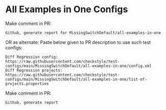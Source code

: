 # All Examples in One Configs
Make comment in PR:
```
Github, generate report for MissingSwitchDefault/all-examples-in-one
```
OR as alternate:
Paste below given to PR description to use such test configs:
```
Diff Regression config: https://raw.githubusercontent.com/checkstyle/test-configs/main/MissingSwitchDefault/all-examples-in-one/config.xml
Diff Regression projects: https://raw.githubusercontent.com/checkstyle/test-configs/main/MissingSwitchDefault/all-examples-in-one/list-of-projects.properties
```
Make comment in PR:
```
Github, generate report
```
